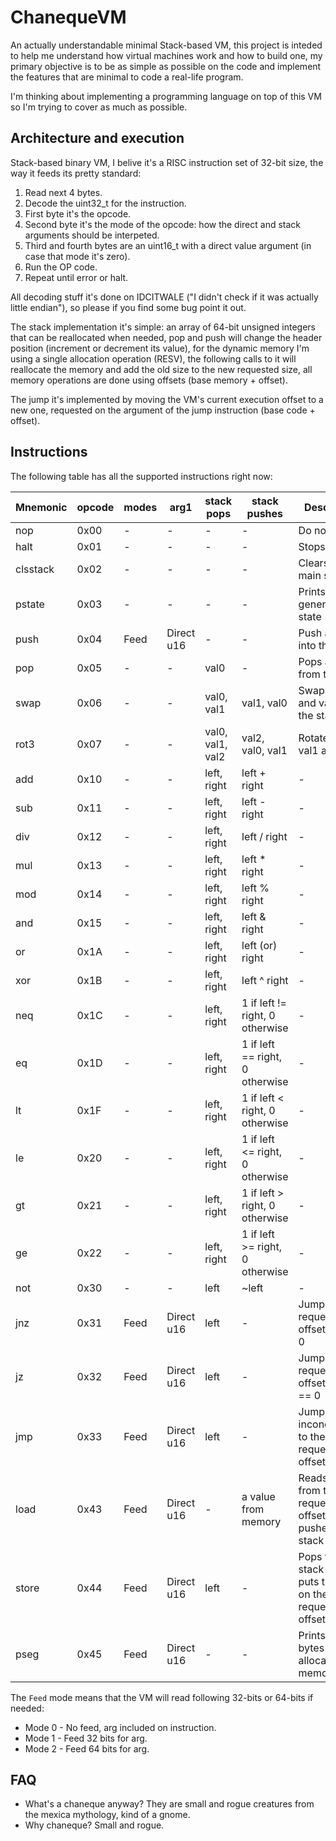 # ChanequeVM

An actually understandable minimal Stack-based VM, this project is inteded to help me understand how virtual machines work and how to build one, my primary objective is to be as simple as possible on the code and implement the features that are minimal to code a real-life program.

I'm thinking about implementing a programming language on top of this VM so I'm trying to cover as much as possible.

## Architecture and execution

Stack-based binary VM, I belive it's a RISC instruction set of 32-bit size, the way it feeds its pretty standard:

1. Read next 4 bytes.
2. Decode the uint32_t for the instruction.
3. First byte it's the opcode.
4. Second byte it's the mode of the opcode: how the direct and stack arguments should be interpeted.
5. Third and fourth bytes are an uint16_t with a direct value argument (in case that mode it's zero).
6. Run the OP code.
7. Repeat until error or halt.

All decoding stuff it's done on IDCITWALE ("I didn't check if it was actually little endian"), so please if you find some bug point it out.

The stack implementation it's simple: an array of 64-bit unsigned integers that can be reallocated when needed, pop and push will change the header position (increment or decrement its value), for the dynamic memory I'm using a single allocation operation (RESV), the following calls to it will reallocate the memory and add the old size to the new requested size, all memory operations are done using offsets (base memory + offset).

The jump it's implemented by moving the VM's current execution offset to a new one, requested on the argument of the jump instruction (base code + offset).

## Instructions

The following table has all the supported instructions right now:

| Mnemonic | opcode | modes | arg1       | stack pops       | stack pushes                    | Description                                                                |
|----------|--------|-------|------------|------------------|---------------------------------|----------------------------------------------------------------------------|
| nop      | 0x00   | -     | -          | -                | -                               | Do nothing                                                                    |
| halt     | 0x01   | -     | -          | -                | -                               | Stops the VM                                                               |
| clsstack | 0x02   | -     | -          | -                | -                               | Clears the main stack                                                      |
| pstate   | 0x03   | -     | -          | -                | -                               | Prints the general vm state                                                |
| push     | 0x04   | Feed  | Direct u16 | -                | -                               | Push a value into the stack                                                |
| pop      | 0x05   | -     | -          | val0             | -                               | Pops a value from the stack                                                |
| swap     | 0x06   | -     | -          | val0, val1       | val1, val0                      | Swaps val0 and val1 on the stack                                           |
| rot3     | 0x07   | -     | -          | val0, val1, val2 | val2, val0, val1                | Rotates val0, val1 and val2                                                |
| add      | 0x10   | -     | -          | left, right      | left + right                    | -                                                                          |
| sub      | 0x11   | -     | -          | left, right      | left - right                    | -                                                                          |
| div      | 0x12   | -     | -          | left, right      | left / right                    | -                                                                          |
| mul      | 0x13   | -     | -          | left, right      | left * right                    | -                                                                          |
| mod      | 0x14   | -     | -          | left, right      | left % right                    | -                                                                          |
| and      | 0x15   | -     | -          | left, right      | left & right                    | -                                                                          |
| or       | 0x1A   | -     | -          | left, right      | left (or) right                 | -                                                                          |
| xor      | 0x1B   | -     | -          | left, right      | left ^ right                    | -                                                                          |
| neq      | 0x1C   | -     | -          | left, right      | 1 if left != right, 0 otherwise | -                                                                          |
| eq       | 0x1D   | -     | -          | left, right      | 1 if left == right, 0 otherwise | -                                                                          |
| lt       | 0x1F   | -     | -          | left, right      | 1 if left < right, 0 otherwise  | -                                                                          |
| le       | 0x20   | -     | -          | left, right      | 1 if left <= right, 0 otherwise | -                                                                          |
| gt       | 0x21   | -     | -          | left, right      | 1 if left > right, 0 otherwise  | -                                                                          |
| ge       | 0x22   | -     | -          | left, right      | 1 if left >= right, 0 otherwise | -                                                                          |
| not      | 0x30   | -     | -          | left             | ~left                           | -                                                                          |
| jnz      | 0x31   | Feed  | Direct u16 | left             | -                               | Jumps to the requested offset if left != 0                                 |
| jz       | 0x32   | Feed  | Direct u16 | left             | -                               | Jumps to the requested offset if left == 0                                 |
| jmp      | 0x33   | Feed  | Direct u16 | left             | -                               | Jumps inconditionally to the requested offset                              |
| load     | 0x43   | Feed  | Direct u16 | -                | a value from memory             | Reads a value from the requested offset and pushes it on stack             |
| store    | 0x44   | Feed  | Direct u16 | left             | -                               | Pops the stack and puts the value on the requested offset                  |
| pseg     | 0x45   | Feed  | Direct u16 | -                | -                               | Prints all the bytes on allocated memory                                   |

The `Feed` mode means that the VM will read following 32-bits or 64-bits if needed:
* Mode 0 - No feed, arg included on instruction.
* Mode 1 - Feed 32 bits for arg.
* Mode 2 - Feed 64 bits for arg.

## FAQ

* What's a chaneque anyway? They are small and rogue creatures from the mexica mythology, kind of a gnome.
* Why chaneque? Small and rogue.
